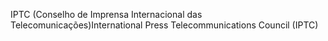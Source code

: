 <span data-ttu-id="bcb95-101">IPTC (Conselho de Imprensa Internacional das Telecomunicações)</span><span class="sxs-lookup"><span data-stu-id="bcb95-101">International Press Telecommunications Council (IPTC)</span></span>